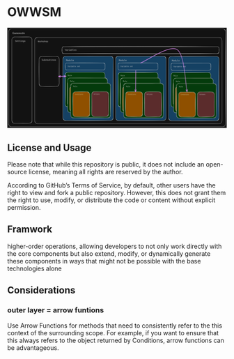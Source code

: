 # OWWSM

![](/doc_assets/concept.png)

## License and Usage

Please note that while this repository is public, it does not include an
open-source license, meaning all rights are reserved by the author.

According to GitHub’s Terms of Service, by default, other users have the right
to view and fork a public repository. However, this does not grant them the
right to use, modify, or distribute the code or content without explicit
permission.

## Framwork

higher-order operations, allowing developers to not only work directly with the
core components but also extend, modify, or dynamically generate these
components in ways that might not be possible with the base technologies alone

## Considerations

### outer layer = arrow funtions

Use Arrow Functions for methods that need to consistently refer to the this
context of the surrounding scope. For example, if you want to ensure that this
always refers to the object returned by Conditions, arrow functions can be
advantageous.
